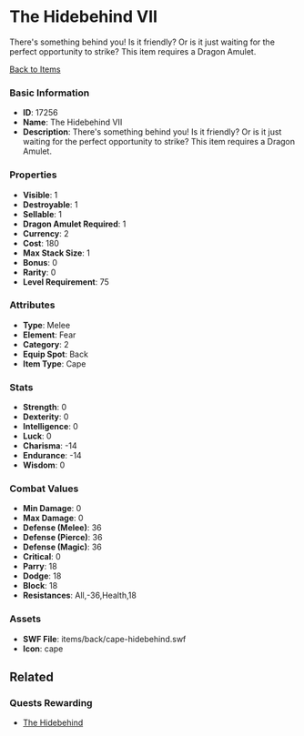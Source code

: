 # The Hidebehind VII

There's something behind you! Is it friendly? Or is it just waiting for the perfect opportunity to strike? This item requires a Dragon Amulet.

[Back to Items](../items.md)

### Basic Information

- **ID**: 17256
- **Name**: The Hidebehind VII
- **Description**: There&#039;s something behind you! Is it friendly? Or is it just waiting for the perfect opportunity to strike? This item requires a Dragon Amulet.

### Properties

- **Visible**: 1
- **Destroyable**: 1
- **Sellable**: 1
- **Dragon Amulet Required**: 1
- **Currency**: 2
- **Cost**: 180
- **Max Stack Size**: 1
- **Bonus**: 0
- **Rarity**: 0
- **Level Requirement**: 75

### Attributes

- **Type**: Melee
- **Element**: Fear
- **Category**: 2
- **Equip Spot**: Back
- **Item Type**: Cape

### Stats

- **Strength**: 0
- **Dexterity**: 0
- **Intelligence**: 0
- **Luck**: 0
- **Charisma**: -14
- **Endurance**: -14
- **Wisdom**: 0

### Combat Values

- **Min Damage**: 0
- **Max Damage**: 0
- **Defense (Melee)**: 36
- **Defense (Pierce)**: 36
- **Defense (Magic)**: 36
- **Critical**: 0
- **Parry**: 18
- **Dodge**: 18
- **Block**: 18
- **Resistances**: All,-36,Health,18

### Assets

- **SWF File**: items/back/cape-hidebehind.swf
- **Icon**: cape

## Related

### Quests Rewarding

- [The Hidebehind](../quests/1431-the-hidebehind.md)

